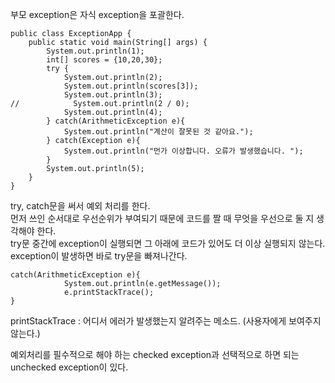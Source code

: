 부모 exception은 자식 exception을 포괄한다.  
```
public class ExceptionApp {
    public static void main(String[] args) {
        System.out.println(1);
        int[] scores = {10,20,30};
        try {
            System.out.println(2);
            System.out.println(scores[3]);
            System.out.println(3);
//            System.out.println(2 / 0);
            System.out.println(4);
        } catch(ArithmeticException e){
            System.out.println("계산이 잘못된 것 같아요.");
        } catch(Exception e){
            System.out.println("먼가 이상합니다. 오류가 발생했습니다. ");
        }
        System.out.println(5);
    }
}
```
try, catch문을 써서 예외 처리를 한다.  
먼저 쓰인 순서대로 우선순위가 부여되기 때문에 코드를 짤 때 무엇을 우선으로 둘 지 생각해야 한다.  
try문 중간에 exception이 실행되면 그 아래에 코드가 있어도 더 이상 실행되지 않는다.   
exception이 발생하면 바로 try문을 빠져나간다.  

```
catch(ArithmeticException e){
            System.out.println(e.getMessage());
            e.printStackTrace();
}
```
printStackTrace : 어디서 에러가 발생했는지 알려주는 메소드. (사용자에게 보여주지 않는다.)  

예외처리를 필수적으로 해야 하는 checked exception과 선택적으로 하면 되는 unchecked exception이 있다.  
